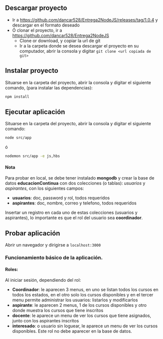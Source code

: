 ## Descargar proyecto
  - Ir a https://github.com/dancar528/Entrega2NodeJS/releases/tag/1.0.4 y descargar en el formato deseado
  - Ó clonar el proyecto, ir a https://github.com/dancar528/Entrega2NodeJS
    - Clone or download, y copiar la url de git
    - Ir a la carpeta donde se desea descargar el proyecto en su computador, abrir la consola y digitar ```git clone <url copiada de git>```

## Instalar proyecto
Situarse en la carpeta del proyecto, abrir la consola y digitar el siguiente comando, (para instalar las dependencias):

```sh
npm install
```
## Ejecutar aplicación
Situarse en la carpeta del proyecto, abrir la consola y digitar el siguiente comando:
```sh
node src/app
```
ó
```sh
nodemon src/app -e js,hbs
```
#### Nota
Para probar en local, se debe tener instalado __mongodb__ y crear la base de datos __educacionContinua__ con dos colecciones (o tablas): _usuarios_ y _aspirantes_, con los siguientes campos:
  - __usuarios__: doc, password y rol, todos requeridos
  - __aspirantes__: doc, nombre, correo y telefono, todos requeridos

Insertar un registro en cada uno de estas colecciones (usuarios y aspirantes), lo importante es que el rol del usuario sea __coordinador__.

## Probar aplicación
Abrir un navegador y dirigirse a `localhost:3000`

### Funcionamiento básico de la aplicación.
#### Roles:
Al iniciar sesión, dependiendo del rol:
  - __Coordinador__: le aparecen 3 menus, en uno se listan todos los cursos en todos los estados, en el otro solo los cursos disponibles y en el tercer menu permite administrar los usuarios: listarlos y modificarlos
  - __aspirante__: le aparecen 2 menus, 1 de los cursos disponibles y otro donde muestra los cursos que tiene inscritos
  - __docente__: le aparece un menu de ver los cursos que tiene asignados, junto con los aspirantes inscritos
  - __interesado__: o usuario sin loguear, le aparece un menu de ver los cursos disponibles. Este rol no debe aparecer en la base de datos.